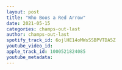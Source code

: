 ```yaml
---
layout: post
title: "Who Boos a Red Arrow"
date: 2021-05-15
categories: champs-out-last
author: champs-out-last
spotify_track_id: 6ojlHE14oMWsSSBPVTDA5Z
youtube_video_id: 
apple_track_id: 1000521824085
youtube_metadata: 
---
```

